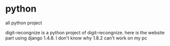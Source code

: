# python
all python project

digit-recongnize is a python project of digit-recongnize. here is the website part using django 1.4.8. l don't know why 1.8.2 can't work on my pc
